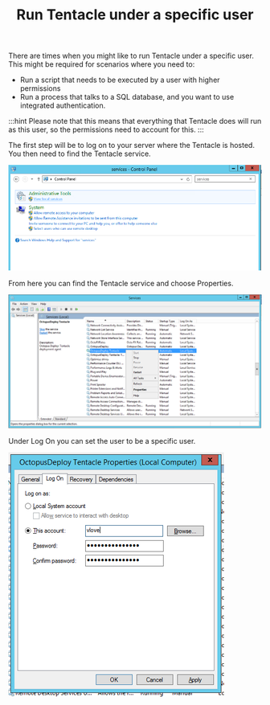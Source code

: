 ﻿---
title: Run Tentacle under a specific user
position: 9
---


There are times when you might like to run Tentacle under a specific user. This might be required for scenarios where you need to:

- Run a script that needs to be executed by a user with higher permissions
- Run a process that talks to a SQL database, and you want to use integrated authentication.


:::hint
Please note that this means that everything that Tentacle does will run as this user, so the permissions need to account for this.
:::


The first step will be to log on to your server where the Tentacle is hosted. You then need to find the Tentacle service.


![](/docs/images/3048151/3278121.png)


From here you can find the Tentacle service and choose Properties.


![](/docs/images/3048151/3278120.png)


Under Log On you can set the user to be a specific user.


![](/docs/images/3048151/3278119.png)
